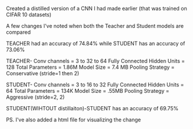 Created a distilled version of a CNN I had made earlier (that was trained on CIFAR 10 datasets)

A few changes I've noted when both the Teacher and Student models are compared 


TEACHER had an accuracy of 74.84% while 
STUDENT has  an accuracy of 73.06%


TEACHER-
Conv channels = 3 to 32 to 64
Fully Connected Hidden Units = 128
Total Parameters = 1.86M
Model Size = 7.4 MB
Pooling Strategy = Conservative (stride=1 then 2)


STUDENT-
Conv channels = 3 to 16 to 32
Fully Connected Hidden Units = 64
Total Parameters = 134K
Model Size = .55MB
Pooling Strategy =  Aggressive (stride=2, 2) 


STUDENT(WIHTOUT distillaiton)-STUDENT has  an accuracy of 69.75%

PS. I've also added a html file for visualizing the change 
